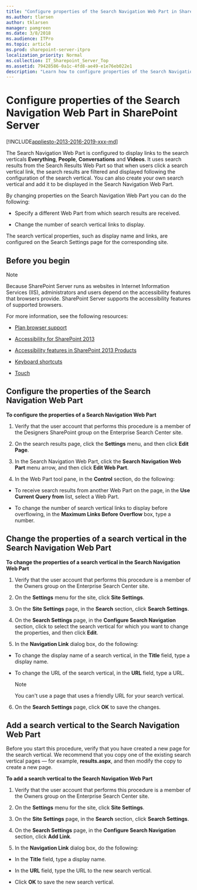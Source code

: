 ```yaml
---
title: "Configure properties of the Search Navigation Web Part in SharePoint Server"
ms.author: tlarsen
author: tklarsen
manager: pamgreen
ms.date: 3/8/2018
ms.audience: ITPro
ms.topic: article
ms.prod: sharepoint-server-itpro
localization_priority: Normal
ms.collection: IT_Sharepoint_Server_Top
ms.assetid: 79428586-0a1c-4fd8-ae49-e1e76eb022e1
description: "Learn how to configure properties of the Search Navigation Web Part, and how to add a link to a new search vertical page."
---
```


# Configure properties of the Search Navigation Web Part in SharePoint Server

[!INCLUDE[appliesto-2013-2016-2019-xxx-md](../includes/appliesto-2013-2016-2019-xxx-md.md)]
  
The Search Navigation Web Part is configured to display links to the search verticals **Everything**, **People**, **Conversations** and **Videos**. It uses search results from the Search Results Web Part so that when users click a search vertical link, the search results are filtered and displayed following the configuration of the search vertical. You can also create your own search vertical and add it to be displayed in the Search Navigation Web Part. 
  
By changing properties on the Search Navigation Web Part you can do the following:
  
- Specify a different Web Part from which search results are received.
    
- Change the number of search vertical links to display.
    
The search vertical properties, such as display name and links, are configured on the Search Settings page for the corresponding site.
  
    
## Before you begin
<a name="begin"> </a>

> [!NOTE]
> Because SharePoint Server runs as websites in Internet Information Services (IIS), administrators and users depend on the accessibility features that browsers provide. SharePoint Server supports the accessibility features of supported browsers. 
  
For more information, see the following resources:
  
- [Plan browser support](https://go.microsoft.com/fwlink/p/?LinkId=246502)
    
- [Accessibility for SharePoint 2013](http://technet.microsoft.com/library/94ad4316-1077-400a-b17e-a2085a5a7312%28Office.14%29.aspx)
    
- [Accessibility features in SharePoint 2013 Products](https://go.microsoft.com/fwlink/p/?LinkId=246501)
    
- [Keyboard shortcuts](https://go.microsoft.com/fwlink/p/?LinkID=246504)
    
- [Touch](https://go.microsoft.com/fwlink/p/?LinkId=246506)
    
## Configure the properties of the Search Navigation Web Part
<a name="BKMK_ConfigureSearchNavigation"> </a>

 **To configure the properties of a Search Navigation Web Part**
  
1. Verify that the user account that performs this procedure is a member of the Designers SharePoint group on the Enterprise Search Center site.
    
2. On the search results page, click the **Settings** menu, and then click **Edit Page**.
    
3. In the Search Navigation Web Part, click the **Search Navigation Web Part** menu arrow, and then click **Edit Web Part**.
    
4. In the Web Part tool pane, in the **Control** section, do the following: 
    
  - To receive search results from another Web Part on the page, in the **Use Current Query from** list, select a Web Part. 
    
  - To change the number of search vertical links to display before overflowing, in the **Maximum Links Before Overflow** box, type a number. 
    
## Change the properties of a search vertical in the Search Navigation Web Part
<a name="BKMK_ChangeProperties"> </a>

 **To change the properties of a search vertical in the Search Navigation Web Part**
  
1. Verify that the user account that performs this procedure is a member of the Owners group on the Enterprise Search Center site.
    
2. On the **Settings** menu for the site, click **Site Settings**.
    
3. On the **Site Settings** page, in the **Search** section, click **Search Settings**.
    
4. On the **Search Settings** page, in the **Configure Search Navigation** section, click to select the search vertical for which you want to change the properties, and then click **Edit**.
    
5. In the **Navigation Link** dialog box, do the following: 
    
  - To change the display name of a search vertical, in the **Title** field, type a display name. 
    
  - To change the URL of the search vertical, in the **URL** field, type a URL. 
    
    > [!NOTE]
    > You can't use a page that uses a friendly URL for your search vertical. 
  
6. On the **Search Settings** page, click **OK** to save the changes. 
    
## Add a search vertical to the Search Navigation Web Part
<a name="BKMK_AddSearchVertial"> </a>

Before you start this procedure, verify that you have created a new page for the search vertical. We recommend that you copy one of the existing search vertical pages — for example, **results.aspx**, and then modify the copy to create a new page.
  
 **To add a search vertical to the Search Navigation Web Part**
  
1. Verify that the user account that performs this procedure is a member of the Owners group on the Enterprise Search Center site.
    
2. On the **Settings** menu for the site, click **Site Settings**.
    
3. On the **Site Settings** page, in the **Search** section, click **Search Settings**.
    
4. On the **Search Settings** page, in the **Configure Search Navigation** section, click **Add Link**.
    
5. In the **Navigation Link** dialog box, do the following: 
    
  - In the **Title** field, type a display name. 
    
  - In the **URL** field, type the URL to the new search vertical. 
    
  - Click **OK** to save the new search vertical. 
    


